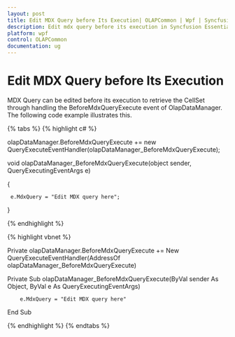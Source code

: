 ```yaml
---
layout: post
title: Edit MDX Query before Its Execution| OLAPCommon | Wpf | Syncfusion
description: Edit mdx query before its execution in Syncfusion Essential Studio WPF OLAPCommon control, its elements, features and more.
platform: wpf
control: OLAPCommon
documentation: ug
---
```


# Edit MDX Query before Its Execution

MDX Query can be edited before its execution to retrieve the CellSet through handling the BeforeMdxQueryExecute event of OlapDataManager. The following code example illustrates this.


{% tabs %}
{% highlight c# %}



olapDataManager.BeforeMdxQueryExecute += new QueryExecuteEventHandler(olapDataManager_BeforeMdxQueryExecute);



void olapDataManager_BeforeMdxQueryExecute(object sender, QueryExecutingEventArgs e)

{

     e.MdxQuery = "Edit MDX query here";

}


{% endhighlight  %}


{% highlight vbnet %}



Private olapDataManager.BeforeMdxQueryExecute += New QueryExecuteEventHandler(AddressOf olapDataManager_BeforeMdxQueryExecute)



Private Sub olapDataManager_BeforeMdxQueryExecute(ByVal sender As Object, ByVal e As QueryExecutingEventArgs)

        e.MdxQuery = "Edit MDX query here"

End Sub

{% endhighlight  %}
{% endtabs %}
